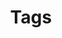---
layout: tags
title: Tags
permalink: /tags/
menu: true
order: 5
description: >
  List of all categories & tags of blog.
---